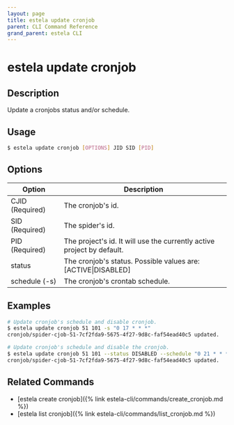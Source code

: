 ```yaml
---
layout: page
title: estela update cronjob
parent: CLI Command Reference
grand_parent: estela CLI
---
```


# estela update cronjob

## Description

Update a cronjobs status and/or schedule.

## Usage

```bash
$ estela update cronjob [OPTIONS] JID SID [PID]
```

## Options

|Option|Description|
| ---- | --------- |
|CJID (Required)|The cronjob's id.|
|SID (Required)|The spider's id.|
|PID (Required)|The project's id. It will use the currently active project by default.|
|status|The cronjob's status. Possible values are: [ACTIVE\|DISABLED]|
|schedule (-s)|The cronjob's crontab schedule.|

## Examples

```bash
# Update cronjob's schedule and disable cronjob.
$ estela update cronjob 51 101 -s "0 17 * * *"
cronjob/spider-cjob-51-7cf2fda9-5675-4f27-9d8c-faf54ead40c5 updated.

# Update cronjob's schedule and disable the cronjob.
$ estela update cronjob 51 101 --status DISABLED --schedule "0 21 * * *"
cronjob/spider-cjob-51-7cf2fda9-5675-4f27-9d8c-faf54ead40c5 updated.
```

## Related Commands

- [estela create cronjob]({% link estela-cli/commands/create_cronjob.md %})
- [estela list cronjob]({% link estela-cli/commands/list_cronjob.md %})
